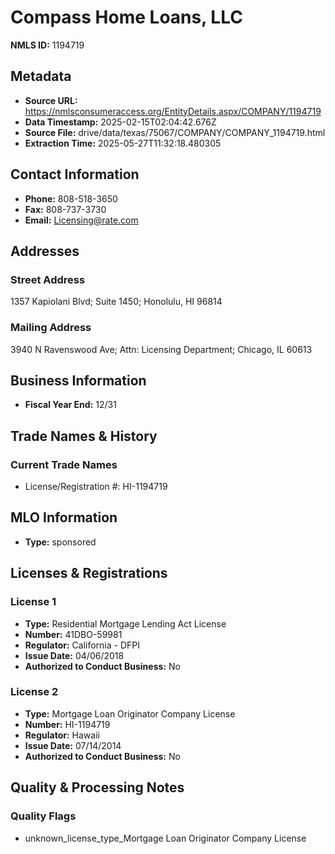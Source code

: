 # Compass Home Loans, LLC

**NMLS ID:** 1194719

## Metadata
- **Source URL:** https://nmlsconsumeraccess.org/EntityDetails.aspx/COMPANY/1194719
- **Data Timestamp:** 2025-02-15T02:04:42.676Z
- **Source File:** drive/data/texas/75067/COMPANY/COMPANY_1194719.html
- **Extraction Time:** 2025-05-27T11:32:18.480305

## Contact Information
- **Phone:** 808-518-3650
- **Fax:** 808-737-3730
- **Email:** Licensing@rate.com

## Addresses
### Street Address
1357 Kapiolani Blvd; Suite 1450; Honolulu, HI 96814

### Mailing Address
3940 N Ravenswood Ave; Attn: Licensing Department; Chicago, IL 60613

## Business Information
- **Fiscal Year End:** 12/31

## Trade Names & History
### Current Trade Names
- License/Registration #: HI-1194719

## MLO Information
- **Type:** sponsored

## Licenses & Registrations

### License 1
- **Type:** Residential Mortgage Lending Act License
- **Number:** 41DBO-59981
- **Regulator:** California - DFPI
- **Issue Date:** 04/06/2018
- **Authorized to Conduct Business:** No

### License 2
- **Type:** Mortgage Loan Originator Company License
- **Number:** HI-1194719
- **Regulator:** Hawaii
- **Issue Date:** 07/14/2014
- **Authorized to Conduct Business:** No

## Quality & Processing Notes
### Quality Flags
- unknown_license_type_Mortgage Loan Originator Company License
